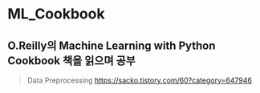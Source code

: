 # ML_Cookbook


## O.Reilly의 **Machine Learning with Python Cookbook** 책을 읽으며 공부


> Data Preprocessing https://sacko.tistory.com/60?category=647946
